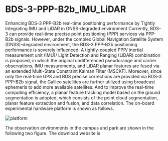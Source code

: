 # BDS-3-PPP-B2b_IMU_LiDAR
Enhancing BDS-3 PPP-B2b real-time positioning performance by Tightly Integrating IMU and LiDAR in GNSS-degraded environment
Currently, BDS-3 can provide real-time precise point positioning (PPP) services via PPP-B2b signals. However, under the complex Global Navigation Satellite System (GNSS)-degraded environment, the BDS-3 PPP-B2b positioning performance is severely influenced. A tightly-coupled PPP/ inertial measurement unit (IMU)/ Light Detection and Ranging (LiDAR) combination is proposed, in which the original undifferenced pseudorange and carrier observations, IMU measurements, and LiDAR planar features are fused via an extended Multi-State Constraint Kalman Filter (MSCKF). Moreover, since only the real-time GPS and BDS precise corrections are provided via BDS-3 PPP-B2b signal, the Galileo satellites are further utilized using broadcast ephemeris to add more available satellites. And to improve the real-time computing efficiency, a planar feature tracking model based on the ground segmentation is adopted, which consists of the point cloud segmentation, planar feature extraction and fusion, and data correlation.
The on-board experimental hardware platform is shown as follows.

![platform](https://github.com/user-attachments/assets/a228e7d6-6155-4985-8975-dd9e97001eab)

The observation environments in the campus and park are shown in the following two figure. The download website is 


